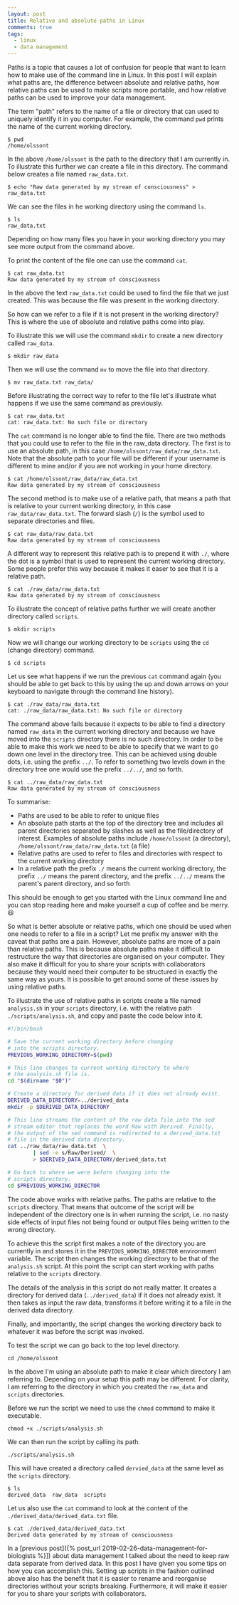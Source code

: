 ```yaml
---
layout: post
title: Relative and absolute paths in Linux
comments: true
tags:
  - linux
  - data management
---
```


Paths is a topic that causes a lot of confusion for people that want to learn
how to make use of the command line in Linux. In this post I will explain 
what paths are, the difference between absolute and relative paths, how
relative paths can be used to make scripts more portable, and how relative
paths can be used to improve your data management.

The term "path" refers to the name of a file or directory that can used to
uniquely identify it in you computer. For example, the command ``pwd`` prints
the name of the current working directory.

```
$ pwd
/home/olssont
``` 

In the above ``/home/olssont`` is the path to the directory that I am currently
in. To illustrate this further we can create a file in this directory. The
command below creates a file named ``raw_data.txt``. 

```
$ echo "Raw data generated by my stream of consciousness" > raw_data.txt
```

We can see the files in he working directory using the command ``ls``.

```
$ ls
raw_data.txt
```

Depending on how many files you have in your working directory you may see more
output from the command above.

To print the content of the file one can use the command ``cat``.

```
$ cat raw_data.txt
Raw data generated by my stream of consciousness
```

In the above the text ``raw_data.txt`` could be used to find the file that we
just created. This was because the file was present in the working directory.

So how can we refer to a file if it is not present in the working directory?
This is where the use of absolute and relative paths come into play.

To illustrate this we will use the command ``mkdir`` to create a new directory
called ``raw_data``.

```
$ mkdir raw_data
```

Then we will use the command ``mv`` to move the file into that directory.

```
$ mv raw_data.txt raw_data/
```

Before illustrating the correct way to refer to the file let's illustrate
what happens if we use the same command as previously.

```
$ cat raw_data.txt
cat: raw_data.txt: No such file or directory
```

The ``cat`` command is no longer able to find the file. There are two methods
that you could use to refer to the file in the raw_data directory. The first is
to use an absolute path, in this case ``/home/olssont/raw_data/raw_data.txt``.
Note that the absolute path to your file will be different if your username is
different to mine and/or if you are not working in your home directory.

```
$ cat /home/olssont/raw_data/raw_data.txt
Raw data generated by my stream of consciousness
```

The second method is to make use of a relative path, that means a path that
is relative to your current working directory, in this case ``raw_data/raw_data.txt``.
The forward slash (``/``) is the symbol used to separate directories and files.

```
$ cat raw_data/raw_data.txt
Raw data generated by my stream of consciousness
```

A different way to represent this relative path is to prepend it with ``./``, where
the dot is a symbol that is used to represent the current working directory. Some
people prefer this way because it makes it easer to see that it is a relative path.


```
$ cat ./raw_data/raw_data.txt
Raw data generated by my stream of consciousness
```

To illustrate the concept of relative paths further we will create another
directory called ``scripts``.

```
$ mkdir scripts
```

Now we will change our working directory to be ``scripts`` using the ``cd``
(change directory) command.

```
$ cd scripts
```

Let us see what happens if we run the previous ``cat`` command again (you
should be able to get back to this by using the up and down arrows on your
keyboard to navigate through the command line history).

```
$ cat ./raw_data/raw_data.txt
cat: ./raw_data/raw_data.txt: No such file or directory
```

The command above fails because it expects to be able to find a directory named
``raw_data`` in the current working directory and because we have moved into
the ``scripts`` directory there is no such directory. In order to be able to
make this work we need to be able to specify that we want to go down one level in
the directory tree. This can be achieved using double dots, i.e. using the
prefix ``../``. To refer to something two levels down in the directory tree one
would use the prefix ``../../``, and so forth.

```
$ cat ../raw_data/raw_data.txt
Raw data generated by my stream of consciousness
```

To summarise:

- Paths are used to be able to refer to unique files
- An absolute path starts at the top of the directory tree and includes all
  parent directories separated by slashes as well as the file/directory of
  interest. Examples of absolute paths include ``/home/olssont`` (a directory),
  ``/home/olssont/raw_data/raw_data.txt`` (a file)
- Relative paths are used to refer to files and directories with respect to the
  current working directory
- In a relative path the prefix ``./`` means the current working directory,
  the prefix ``../`` means the parent directory, and the prefix ``../../``
  means the parent's parent directory, and so forth

This should be enough to get you started with the Linux command line and you
can stop reading here and make yourself a cup of coffee and be merry. &#128515;

So what is better absolute or relative paths, which one should be used when
one needs to refer to a file in a script? Let me prefix my answer with the 
caveat that paths are a pain. However, absolute paths are more of a pain than
relative paths. This is because absolute paths make it difficult to restructure
the way that directories are organised on your computer. They also make it
difficult for you to share your scripts with collaborators because they would
need their computer to be structured in exactly the same way as yours. It is
possible to get around some of these issues by using relative paths.

To illustrate the use of relative paths in scripts create a file named
``analysis.sh`` in your ``scripts`` directory, i.e. with the relative path
``./scripts/analysis.sh``, and copy and paste the code below into it.

```bash
#!/bin/bash

# Save the current working directory before changing
# into the scripts directory.
PREVIOUS_WORKING_DIRECTORY=$(pwd)

# This line changes to current working directory to where
# the analysis.sh file is.
cd "$(dirname "$0")"

# Create a directory for derived data if it does not already exist.
DERIVED_DATA_DIRECTORY=../derived_data
mkdir -p $DERIVED_DATA_DIRECTORY

# This line streams the content of the raw data file into the sed
# stream editor that replaces the word Raw with Derived. Finally,
# the output of the sed command is redirected to a derived_data.txt
# file in the derived data directory.
cat ../raw_data/raw_data.txt  \
        | sed -e s/Raw/Derived/  \
        > $DERIVED_DATA_DIRECTORY/derived_data.txt

# Go back to where we were before changing into the
# scripts directory.
cd $PREVIOUS_WORKING_DIRECTOR
```

The code above works with relative paths. The paths are relative to the
``scripts`` directory. That means that outcome of the script will be
independent of the directory one is in when running the script, i.e.  no nasty
side effects of input files not being found or output files being written to
the wrong directory.

To achieve this the script first makes a note of the directory you are
currently in and stores it in the ``PREVIOUS_WORKING_DIRECTOR`` environment
variable. The script then changes the working directory to be that of the
``analysis.sh`` script. At this point the script can start working with paths
relative to the ``scripts`` directory.

The details of the analysis in this script do not really matter. It creates a
directory for derived data (``../derived_data``) if it does not already exist.
It then takes as input the raw data, transforms it before writing it to a file
in the derived data directory.

Finally, and importantly, the script changes the working directory back to
whatever it was before the script was invoked.

To test the script we can go back to the top level directory.

```
cd /home/olssont
```

In the above I'm using an absolute path to make it clear which directory I am
referring to. Depending on your setup this path may be different. For clarity,
I am referring to the directory in which you created the ``raw_data`` and
``scripts`` directories.

Before we run the script we need to use the ``chmod`` command to make it
executable.

```
chmod +x ./scripts/analysis.sh
```

We can then run the script by calling its path.

```
./scripts/analysis.sh
```

This will have created a directory called ``dervied_data`` at the same level
as the ``scripts`` directory.

```
$ ls
derived_data  raw_data  scripts
```

Let us also use the ``cat`` command to look at the content of the
``./derived_data/derived_data.txt`` file.


```
$ cat ./derived_data/derived_data.txt
Derived data generated by my stream of consciousness
```


In a [previous post]({% post_url 2019-02-26-data-management-for-biologists %}])
about data management I talked about the need to keep raw data separate from
derived data. In this post I have given you some tips on how you can accomplish
this. Setting up scripts in the fashion outlined above also has the benefit
that it is easier to rename and reorganise directories without your scripts
breaking. Furthermore, it will make it easier for you to share your scripts
with collaborators.
